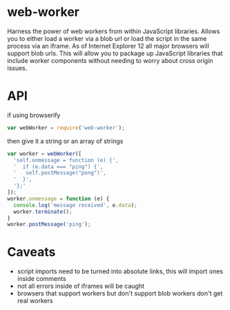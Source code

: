 web-worker
====

Harness the power of web workers from within JavaScript libraries.  Allows you to either load a worker via a blob url or load the script in the same process via an iframe.  As of Internet Explorer 12 all major browsers will support blob urls.  This will allow you to package up JavaScript libraries that include worker components without needing to worry about cross origin issues.

API
===

if using browserify

```js
var webWorker = require('web-worker');
```

then give it a string or an array of strings

```js
var worker = webWorker([
  'self.onmessage = function (e) {',
  '  if (e.data === "ping") {',
  '   self.postMessage("pong")',
  '  }',
  '};'
]);
worker.onmessage = function (e) {
  console.log('message received', e.data);
  worker.terminate();
}
worker.postMessage('ping');
```

Caveats
===

- script imports need to be turned into absolute links, this will import ones inside comments
- not all errors inside of iframes will be caught
- browsers that support workers but don't support blob workers don't get real workers